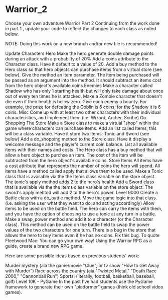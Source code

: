 # Warrior_2

Choose your own adventure
Warrior Part 2
Continuing from the work done in part 1 , update your code to reflect the changes to each class as noted below.

NOTE: Doing this work on a new branch and/or new file is recommended!

Update Characters
Hero
Make the hero generate double damage points during an attack with a probabilty of 20%
Add a coins attribute to the Character class. Have it default to a value of 20.
Add a buy method to the Hero class so that hero objects can purchase items from a virtual store (see below).
Give the method an item parameter. The item being purchased will be passed as an argument into the method.
It should subtract an items cost from the hero object's available coins
Enemies
Make a character called Shadow who has only 1 starting health but will only take damage about once out of every ten times he is attacked.
Make a Zombie character that doesn't die even if their health is below zero.
Give each enemy a bounty. For example, the prize for defeating the Goblin is 5 coins, for the Shadow it is 6 coins.
Misc
Come up with at least two other characters with their individual characteristics, and implement them (i.e. Wizard, Archer, Scribe)
Go Shopping
The Store
Make a Store class to make a virtual "shop" within the game where characters can purchase items.
Add an list called Items, this will be a class variable. Have it store two items: Tonic and Sword (see below)
Add a do_shopping method to the Store class.
Have it display a welcome message and the player's current coin balance.
List all available items with their names and costs.
The Hero class has a buy method that will allow a hero object to purchse an item. The cost of the item will be subtracted from the hero object's available coins.
Store Items
All items have a cost attribute that represents the number of coins the hero will spend.
All items have a method called apply that allows them to be used.
Make a Tonic class that is available via the the Items class variable on the store object.
The tonic's apply method adds 2 to the hero's health
Add a Sword class that is available via the the Items class variable on the store object.
The sword's apply mehtod will add 2 to the hero's power.
Level 9000
Create a Battle class with a do_battle method. Move the game logic into that class. (i.e. asking the user what they want to do, and acting accordingly)
Allow items to be used on the battle field. The hero can carry the items with them, and you have the option of choosing to use a tonic at any turn in a battle.
Make a swap_power method and add it to a character (or the Character class). This method can be used on the battle field to swap the power values of the two characters for one turn.
There is a bug in the store that allows the hero to buy items even if he has no coins. Fix this bug.
To quote Fleetwood Mac: You can go your own way!
Using the Warrior RPG as a guide, create a brand new RPG game.

Here are some possible ideas based on previous students' work:

Murder mystery (ala the game/movie "Clue", or tv show "How to Get Away with Murder")
Race across the country (ala "Twisted Metal," "Death Race 2000," "Cannonball Run")
Sports! (literally, football, basketball, baseball, golf)
Level 10K - PyGame
In the past I've had students use the PyGame framework to generate their own "platformer" games (think old school video games).
